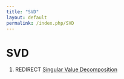 ```yaml
---
title: "SVD"
layout: default
permalink: /index.php/SVD
---
```


# SVD

1. REDIRECT [Singular Value Decomposition](Singular_Value_Decomposition)